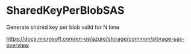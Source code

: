 # SharedKeyPerBlobSAS
Generate shared key per blob valid for N time

https://docs.microsoft.com/en-us/azure/storage/common/storage-sas-overview

